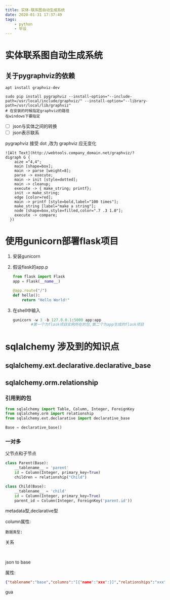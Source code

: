 ```yaml
---
title: 实体-联系图自动生成系统
date: 2020-01-31 17:37:49
tags:
	- python
	- 毕设
---
```


# 实体联系图自动生成系统

## 关于pygraphviz的依赖

```
apt install graphviz-dev

sudo pip install pygraphviz --install-option="--include-path=/usr/local/include/graphviz/" --install-option="--library-path=/usr/local/lib/graphviz"
# 在安装的时候指定graphviz的路径
在windows下要指定
```

- [ ] json与实体之间的转换
- [ ] json表示联系

pygraphviz 接受 dot ,改为 graphviz 应无变化

```
![Alt Text](http://webtools.company_domain.net/graphviz/?
digraph G {
    aize ="4,4";
    main [shape=box];
    main -> parse [weight=8];
    parse -> execute;
    main -> init [style=dotted];
    main -> cleanup;
    execute -> { make_string; printf};
    init -> make_string;
    edge [color=red];
    main -> printf [style=bold,label="100 times"];
    make_string [label="make a string"];
    node [shape=box,style=filled,color=".7 .3 1.0"];
    execute -> compare;
  })
```

# 使用gunicorn部署flask项目

1. 安装gunicorn

2. 假设flask的app.p

   ```python
   from flask import Flask
   app = Flask(__name__)
   
   @app.route("/")
   def hello():
       return "Hello World!"
   ```

3. 在shell中输入

   ```python
   gunicorn -w 3 -b 127.0.0.1:5000 app:app
           #第一个为flask项目实例所在的包,第二个为app生成的flask项目
   ```



# sqlalchemy 涉及到的知识点

## sqlalchemy.ext.declarative.declarative_base



## sqlalchemy.orm.relationship

### 引用到的包

```python
from sqlalchemy import Table, Column, Integer, ForeignKey
from sqlalchemy.orm import relationship
from sqlalchemy.ext.declarative import declarative_base

Base = declarative_base()
```

### 一对多

父节点和子节点

```python
class Parent(Base):
    __tablename__ = 'parent'
    id = Column(Integer, primary_key=True)
    children = relationship("Child")

class Child(Base):
    __tablename__ = 'child'
    id = Column(Integer, primary_key=True)
    parent_id = Column(Integer, ForeignKey('parent.id'))
```

metadata型,declarative型

column属性:

	数据类型:

关系

​	

json to base

属性: 

```json
{"tablename":"base","columns":"[{"name":"xxx":}]","relationships":"xxx"}
```

gua

